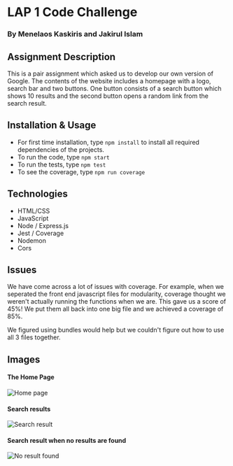 # LAP 1 Code Challenge
### By Menelaos Kaskiris and Jakirul Islam 

## Assignment Description
This is a pair assignment which asked us to develop our own version of Google. The contents of the website includes a homepage with a logo, search bar and two buttons. One button consists of a search button which shows 10 results and the second button opens a random link from the search result.

## Installation & Usage
- For first time installation, type `npm install` to install all required dependencies of the projects.
- To run the code, type `npm start`
- To run the tests, type `npm test`
- To see the coverage, type `npm run coverage`

## Technologies
- HTML/CSS
- JavaScript
- Node / Express.js
- Jest / Coverage
- Nodemon
- Cors

## Issues

We have come across a lot of issues with coverage. For example, when we seperated the front end javascript files for modularity, coverage thought we weren't actually running the functions when we are. This gave us a score of 45%! We put them all back into one big file and we achieved a coverage of 85%.

We figured using bundles would help but we couldn't figure out how to use all 3 files together.

## Images

#### The Home Page
![Home page](https://i.gyazo.com/07b68afcd250d4d40f950af882dd8c7f.png)

#### Search results
![Search result](https://i.gyazo.com/d046e9f25cdd9b83b14fc59b38bf967d.png)

#### Search result when no results are found
![No result found](https://i.gyazo.com/c8f0fb09e3de60803e42b091eaeed4b9.png)
